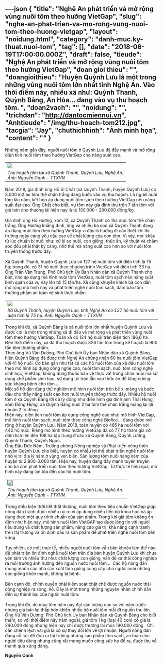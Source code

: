 ---json
{
    "title": "Nghệ An phát triển và mở rộng vùng nuôi tôm theo hướng VietGap",
    "slug": "nghe-an-phat-trien-va-mo-rong-vung-nuoi-tom-theo-huong-vietgap",
    "layout": "noidung.html",
    "category": "danh-muc.ky-thuat.nuoi-tom",
    "tag": [],
    "date": "2018-06-19T17:00:00.000Z",
    "draft": false,
    "tieude": "Nghệ An phát triển và mở rộng vùng nuôi tôm theo hướng VietGap",
    "doan gioi thieu": "",
    "doangioithieu": "Huyện Quỳnh Lưu là một trong những vùng nuôi tôm lớn nhất tỉnh Nghệ An. Vào thời điểm này, nhiều xã như: Quỳnh Thanh, Quỳnh Bảng, An Hòa… đang vào vụ thu hoạch tôm. ",
    "doan2vach": "",
    "noidung": "",
    "trichdan": "http://dantocmiennui.vn",
    "Anhtieude": "/img/thu-hoach-tom212.jpg",
    "tacgia": "Jay",
    "chuthichhinh": "Ảnh minh họa",
    "__content__": ""
}
---
<p><span style="font-size:14px">Những năm gần đ&acirc;y, người nu&ocirc;i t&ocirc;m ở Quỳnh Lưu đ&atilde; đẩy mạnh v&agrave; mở rộng diện t&iacute;ch nu&ocirc;i t&ocirc;m theo hướng VietGap cho năng suất cao.</span></p>

<table align="center" cellpadding="1" cellspacing="1">
	<tbody>
		<tr>
			<td><span style="font-size:14px"><img id="250887" src="http://image.dantocmiennui.vn/uploaddtmn//2018/6/13/nghean3-1.jpg" /></span></td>
		</tr>
		<tr>
			<td><span style="font-size:14px"><em>Thu hoạch t&ocirc;m tại x&atilde; Quỳnh Thanh, Quỳnh Lưu, Nghệ An.<br />
			Ảnh: Nguyễn Oanh - TTXVN</em></span></td>
		</tr>
	</tbody>
</table>

<p><span style="font-size:14px">Năm 2018, gia đ&igrave;nh &ocirc;ng Hồ Sĩ Chất (x&atilde; Quỳnh Thanh, huyện Quỳnh Lưu) c&oacute; 3.000 m2 ao t&ocirc;m thẻ ch&acirc;n trắng đang bước v&agrave;o vụ thu hoạch. L&agrave; người nu&ocirc;i t&ocirc;m l&acirc;u năm, kết hợp &aacute;p dụng nu&ocirc;i t&ocirc;m sạch theo hướng VietGap n&ecirc;n năng suất đạt cao. &Ocirc;ng Chất cho biết, vụ t&ocirc;m n&agrave;y gia đ&igrave;nh thu tr&ecirc;n 7 tấn t&ocirc;m với gi&aacute; b&aacute;n cho thương l&aacute;i hiện nay l&agrave; từ 180.000 - 200.000 đồng/kg.<br />
<br />
Gia đ&igrave;nh &ocirc;ng Hồ Hương, x&oacute;m 12, x&atilde; Quỳnh Thanh c&oacute; 1ha nu&ocirc;i t&ocirc;m thẻ ch&acirc;n trắng. &Ocirc;ng Hương khẳng định, &ocirc;ng v&agrave; nhiều b&agrave; con x&atilde; Quỳnh Thanh đang &aacute;p dụng nu&ocirc;i t&ocirc;m theo hướng VietGap v&igrave; đ&acirc;y l&agrave; hướng đi cần thiết khi thị trường ng&agrave;y c&agrave;ng y&ecirc;u cầu cao về chất lượng của con t&ocirc;m. V&igrave; vậy, mọi kh&acirc;u từ l&uacute;c chuẩn bị nu&ocirc;i như: xử l&yacute; ao nu&ocirc;i, con giống, thức ăn, kỹ thuật v&agrave; chăm s&oacute;c đểu phải thật kỹ c&agrave;ng, nhờ thế m&agrave; năng suất cao hơn so với nu&ocirc;i t&ocirc;m truyền thống trước đ&acirc;y.<br />
<br />
X&atilde; Quỳnh Thanh, huyện Quỳnh Lưu c&oacute; 127 hộ nu&ocirc;i t&ocirc;m với diện t&iacute;ch l&agrave; 75 ha; trong đ&oacute;, c&oacute; 31 hộ nu&ocirc;i theo chương tr&igrave;nh VietGap với diện t&iacute;ch 33 ha. &Ocirc;ng Trần Văn Trung, Ph&oacute; Chủ tịch Ủy Ban Nh&acirc;n d&acirc;n x&atilde; Quỳnh Thanh cho biết, nhờ &aacute;p dụng m&ocirc; h&igrave;nh nu&ocirc;i t&ocirc;m VietGap, nu&ocirc;i t&ocirc;m sạch n&ecirc;n năng suất b&igrave;nh qu&acirc;n của vụ n&agrave;y l&ecirc;n tới 15 tấn/ha. X&atilde; cũng khuyến kh&iacute;ch b&agrave; con dần mở rộng m&ocirc; h&igrave;nh n&agrave;y v&agrave; ph&aacute;t triển nghề nu&ocirc;i t&ocirc;m sạch, đảm bảo t&ocirc;m thương phẩm an to&agrave;n vệ sinh thực phẩm.</span></p>

<table align="center" cellpadding="1" cellspacing="1">
	<tbody>
		<tr>
			<td><span style="font-size:14px"><img id="250885" src="http://image.dantocmiennui.vn/uploaddtmn//2018/6/13/nghean1-1.jpg" /></span></td>
		</tr>
		<tr>
			<td><span style="font-size:14px"><em>X&atilde; Quỳnh Thanh, huyện Quỳnh Lưu, tỉnh Nghệ An c&oacute; 127 hộ nu&ocirc;i t&ocirc;m với diện t&iacute;ch l&agrave; 75 ha. Ảnh: Nguyễn Oanh - TTXVN</em></span></td>
		</tr>
	</tbody>
</table>

<p><span style="font-size:14px">Trong khi đ&oacute;, x&atilde; Quỳnh Bảng l&agrave; x&atilde; nu&ocirc;i t&ocirc;m lớn nhất huyện Quỳnh Lưu v&agrave; được coi l&agrave; một trong những x&atilde; đi đầu về mở rộng v&agrave; ph&aacute;t triển v&ugrave;ng nu&ocirc;i t&ocirc;m theo hướng VietGap. To&agrave;n x&atilde; c&oacute; 124 hộ nu&ocirc;i tr&ecirc;n diện t&iacute;ch 186,6 ha. Đến thời điểm n&agrave;y, x&atilde; đ&atilde; thu hoạch được 326 tấn t&ocirc;m trong kế hoạch l&agrave; 900 tấn t&ocirc;m thương phẩm.<br />
Theo &ocirc;ng Vũ Văn Dương, Ph&oacute; Chủ tịch Ủy ban Nh&acirc;n d&acirc;n x&atilde; Quỳnh Bảng, hiện Quỳnh Bảng đ&atilde; được tỉnh Nghệ An chứng nhận 60 ha nu&ocirc;i t&ocirc;m VietGap với 41 hộ nu&ocirc;i. Cơ bản gần như tất cả c&aacute;c hộ nu&ocirc;i t&ocirc;m của x&atilde; đều nu&ocirc;i t&ocirc;m theo m&ocirc; h&igrave;nh &aacute;p dụng c&ocirc;ng nghệ cao, nu&ocirc;i t&ocirc;m sạch, nu&ocirc;i t&ocirc;m c&ocirc;ng nghệ sinh học, VietGap, kh&ocirc;ng d&ugrave;ng thuốc bảo vệ thực vật trong chăn nu&ocirc;i m&agrave; sử dụng chế phẩm sinh học, sử dụng tỏi trộn lẫn v&agrave;o thức ăn để tăng cường sức kh&aacute;ng bệnh cho t&ocirc;m&hellip;<br />
Một số hộ d&acirc;n đang thử nghiệm m&ocirc; h&igrave;nh nu&ocirc;i t&ocirc;m tr&ecirc;n bể xi măng v&agrave; bước đầu cho thấy năng suất cao hơn nu&ocirc;i truyền thống trước đ&acirc;y. Nhiều hộ nu&ocirc;i t&ocirc;m ở x&atilde; Quỳnh Bảng lời cả tỷ đồng như điển h&igrave;nh gia đ&igrave;nh anh Th&aacute;i H&ugrave;ng, x&oacute;m Đồng Hưng, x&atilde; Quỳnh Bảng nu&ocirc;i 2 ha t&ocirc;m thẻ ch&acirc;n trắng mang lại lợi nhuận 2 tỷ đồng.<br />
Hiện nay, diện t&iacute;ch nu&ocirc;i t&ocirc;m &aacute;p dụng c&ocirc;ng nghệ cao như: m&ocirc; h&igrave;nh VietGap, m&ocirc; h&igrave;nh nu&ocirc;i t&ocirc;m sạch, nu&ocirc;i t&ocirc;m theo c&ocirc;ng nghệ Biofloc&hellip; đang được mở rộng ở huyện Quỳnh Lưu. Năm 2018, to&agrave;n huyện c&oacute; 465 ha nu&ocirc;i t&ocirc;m với 440 hộ nu&ocirc;i. Ri&ecirc;ng m&ocirc; h&igrave;nh theo hướng VietGap đ&atilde; c&oacute; 77 hộ tham gia với diện t&iacute;ch l&ecirc;n đến 108 ha tập trung ở c&aacute;c x&atilde; Quỳnh Bảng, Quỳnh Lương, Quỳnh Thanh, Quỳnh Ngọc.<br />
&Ocirc;ng Đậu Đức Năm, Trưởng ph&ograve;ng N&ocirc;ng nghiệp v&agrave; Ph&aacute;t triển n&ocirc;ng th&ocirc;n huyện Quỳnh Lưu cho biết, huyện c&oacute; nhiều lợi thế ph&aacute;t triển nghề nu&ocirc;i t&ocirc;m nhờ vị tr&iacute; địa l&yacute; nằm ở v&ugrave;ng ven biển. Sản lượng t&ocirc;m nu&ocirc;i h&agrave;ng năm của huyện từ 2.800-3.000 tấn. Hiện nay, huyện đang đẩy mạnh tuy&ecirc;n truyền cho b&agrave; con ph&aacute;t triển nu&ocirc;i t&ocirc;m theo hướng VietGap. Từ thực tế hiệu quả, m&ocirc; h&igrave;nh n&agrave;y đang lan tỏa đến c&aacute;c hộ nu&ocirc;i t&ocirc;m.</span></p>

<table align="center" cellpadding="1" cellspacing="1">
	<tbody>
		<tr>
			<td><span style="font-size:14px"><img id="250886" src="http://image.dantocmiennui.vn/uploaddtmn//2018/6/13/nghean2-1.jpg" style="border-style:solid; border-width:1px" /></span></td>
		</tr>
		<tr>
			<td><span style="font-size:14px"><em>Thu hoạch t&ocirc;m tại x&atilde; Quỳnh Thanh, Quỳnh Lưu, Nghệ An.&nbsp;<br />
			Ảnh: Nguyễn Oanh - TTXVN</em></span></td>
		</tr>
	</tbody>
</table>

<p><span style="font-size:14px">Trong điều kiện thời tiết thất thường, nu&ocirc;i t&ocirc;m theo ti&ecirc;u chuẩn VietGap gi&uacute;p n&ocirc;ng d&acirc;n tr&aacute;nh được nhiều rủi ro v&igrave; &aacute;p dụng nhiều tiến bộ khoa học v&agrave; &aacute;p dụng theo một quy tr&igrave;nh chuẩn của sản phẩm. Trong khi gi&aacute; t&ocirc;m kh&ocirc;ng ổn định như hiện nay, m&ocirc; h&igrave;nh nu&ocirc;i t&ocirc;m VietGAP tạo được l&ograve;ng tin với người ti&ecirc;u d&ugrave;ng về chất lượng sản phẩm, n&acirc;ng cao gi&aacute; trị, khả năng cạnh tranh tr&ecirc;n thị trường v&agrave; ổn định đầu ra sản phẩm để ph&aacute;t triển nghề nu&ocirc;i t&ocirc;m bền vững.<br />
<br />
Tuy nhi&ecirc;n, c&oacute; một thực tế, nhiều người nu&ocirc;i t&ocirc;m vẫn băn khoăn l&agrave;m thế n&agrave;o để ph&aacute;t triển ổn định nghề nu&ocirc;i t&ocirc;m tr&ecirc;n địa b&agrave;n huyện Quỳnh Lưu khi chưa y&ecirc;n t&acirc;m về nhiều thứ như: chất lượng con giống, vấn đề xả thải c&ocirc;ng nghiệp ra m&ocirc;i trường ảnh hưởng đến nguồn nước nu&ocirc;i t&ocirc;m&hellip;&nbsp; C&aacute;c hộ n&ocirc;ng d&acirc;n mong muốn c&aacute;c nh&agrave; sản xuất t&ocirc;m giống cung cấp cho người nu&ocirc;i những con giống khỏe mạnh, kh&ocirc;ng bị bệnh.<br />
<br />
B&ecirc;n cạnh đ&oacute;, ch&iacute;nh quyền phải kiểm so&aacute;t chặt chẽ được nguồn nước thải c&ocirc;ng nghiệp ra s&ocirc;ng, hồ. Đ&acirc;y l&agrave; một trong những nguy&ecirc;n nh&acirc;n ch&iacute;nh dẫn đến sự th&agrave;nh bại của người nu&ocirc;i t&ocirc;m.<br />
<br />
Trong khi đ&oacute;, d&ugrave; m&ugrave;a t&ocirc;m năm nay đạt sản lượng cao so với năm trước nhưng gi&aacute; b&aacute;n lại thấp hơn khiến nhiều hộ nu&ocirc;i t&ocirc;m mất đi nguồn thu lớn. &Ocirc;ng Vũ Văn Dương, Ph&oacute; Chủ tịch Ủy ban Nh&acirc;n d&acirc;n x&atilde; Quỳnh Bảng cho biết th&ecirc;m, so với thời điểm n&agrave;y năm ngo&aacute;i, gi&aacute; t&ocirc;m 1 kg (loại 40 con) c&oacute; gi&aacute; l&agrave; 240.000 đồng nhưng hiện nay chỉ được thương lai mua 190.000 đồng.&nbsp; Chỉ cần ch&ecirc;nh lệch v&agrave;i gi&aacute; l&agrave; c&oacute; sự thay đổi lớn về lợi nhuận. Người n&ocirc;ng d&acirc;n đang nỗ lực để đưa ra thị trường những sản phẩm t&ocirc;m sạch, an to&agrave;n cho người ti&ecirc;u d&ugrave;ng nhưng cũng rất mong muốn c&ocirc;ng sức họ đổ ra, được thu về th&agrave;nh quả xứng đ&aacute;ng.</span></p>

<p><span style="font-size:14px"><strong>Nguyễn Oanh</strong></span></p>
